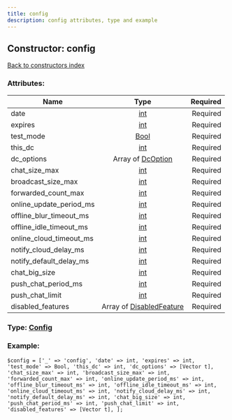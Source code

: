 ```yaml
---
title: config
description: config attributes, type and example
---
```

## Constructor: config  
[Back to constructors index](index.md)



### Attributes:

| Name     |    Type       | Required |
|----------|:-------------:|---------:|
|date|[int](../types/int.md) | Required|
|expires|[int](../types/int.md) | Required|
|test\_mode|[Bool](../types/Bool.md) | Required|
|this\_dc|[int](../types/int.md) | Required|
|dc\_options|Array of [DcOption](../types/DcOption.md) | Required|
|chat\_size\_max|[int](../types/int.md) | Required|
|broadcast\_size\_max|[int](../types/int.md) | Required|
|forwarded\_count\_max|[int](../types/int.md) | Required|
|online\_update\_period\_ms|[int](../types/int.md) | Required|
|offline\_blur\_timeout\_ms|[int](../types/int.md) | Required|
|offline\_idle\_timeout\_ms|[int](../types/int.md) | Required|
|online\_cloud\_timeout\_ms|[int](../types/int.md) | Required|
|notify\_cloud\_delay\_ms|[int](../types/int.md) | Required|
|notify\_default\_delay\_ms|[int](../types/int.md) | Required|
|chat\_big\_size|[int](../types/int.md) | Required|
|push\_chat\_period\_ms|[int](../types/int.md) | Required|
|push\_chat\_limit|[int](../types/int.md) | Required|
|disabled\_features|Array of [DisabledFeature](../types/DisabledFeature.md) | Required|



### Type: [Config](../types/Config.md)


### Example:

```
$config = ['_' => 'config', 'date' => int, 'expires' => int, 'test_mode' => Bool, 'this_dc' => int, 'dc_options' => [Vector t], 'chat_size_max' => int, 'broadcast_size_max' => int, 'forwarded_count_max' => int, 'online_update_period_ms' => int, 'offline_blur_timeout_ms' => int, 'offline_idle_timeout_ms' => int, 'online_cloud_timeout_ms' => int, 'notify_cloud_delay_ms' => int, 'notify_default_delay_ms' => int, 'chat_big_size' => int, 'push_chat_period_ms' => int, 'push_chat_limit' => int, 'disabled_features' => [Vector t], ];
```  

